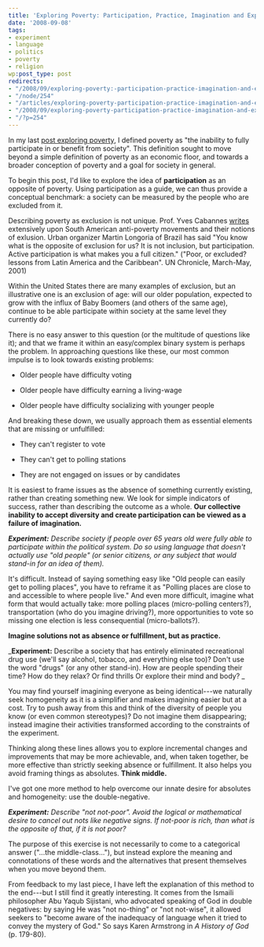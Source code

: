 ```yaml
---
title: 'Exploring Poverty: Participation, Practice, Imagination and Exploration'
date: '2008-09-08'
tags:
- experiment
- language
- politics
- poverty
- religion
wp:post_type: post
redirects:
- "/2008/09/exploring-poverty:-participation-practice-imagination-and-exploration/"
- "/node/254"
- "/articles/exploring-poverty-participation-practice-imagination-and-exploration"
- "/2008/09/exploring-poverty-participation-practice-imagination-and-exploration/"
- "/?p=254"
---
```


In my last [post exploring poverty](http://island94.org/node/235/), I defined poverty as "the inability to fully participate in or benefit from society". This definition sought to move beyond a simple definition of poverty as an economic floor, and towards a broader conception of poverty and a goal for society in general.

To begin this post, I'd like to explore the idea of **participation** as an opposite of poverty. Using participation as a guide, we can thus provide a conceptual benchmark: a society can be measured by the people who are excluded from it.

Describing poverty as exclusion is not unique. Prof. Yves Cabannes [writes](http://findarticles.com/p/articles/mi_m1309/is_1_38/ai_80497140/pg_1?tag=artBody;col1) extensively upon South American anti-poverty movements and their notions of exlusion. Urban organizer Martin Longoria of Brazil has said "You know what is the opposite of exclusion for us? It is not inclusion, but participation. Active participation is what makes you a full citizen." ("Poor, or excluded? lessons from Latin America and the Caribbean". UN Chronicle, March-May, 2001)

Within the United States there are many examples of exclusion, but an illustrative one is an exclusion of age: will our older population, expected to grow with the influx of Baby Boomers (and others of the same age), continue to be able participate within society at the same level they currently do?

There is no easy answer to this question (or the multitude of questions like it); and that we frame it within an easy/complex binary system is perhaps the problem. In approaching questions like these, our most common impulse is to look towards existing problems:

- Older people have difficulty voting

- Older people have difficulty earning a living-wage

- Older people have difficulty socializing with younger people

And breaking these down, we usually approach them as essential elements that are missing or unfulfilled:

- They can't register to vote

- They can't get to polling stations

- They are not engaged on issues or by candidates

It is easiest to frame issues as the absence of something currently existing, rather than creating something new. We look for simple indicators of success, rather than describing the outcome as a whole. **Our collective inability to accept diversity and create participation can be viewed as a failure of imagination.**

_**Experiment:** Describe society if people over 65 years old were fully able to participate within the political system. Do so using language that doesn't actually use "old people" (or senior citizens, or any subject that would stand-in for an idea of them)._

It's difficult. Instead of saying something easy like "Old people can easily get to polling places", you have to reframe it as "Polling places are close to and accessible to where people live." And even more difficult, imagine what form that would actually take: more polling places (micro-polling centers?), transportation (who do you imagine driving?), more opportunities to vote so missing one election is less consequential (micro-ballots?).

**Imagine solutions not as absence or fulfillment, but as practice.**

_**Experiment:** Describe a society that has entirely eliminated recreational drug use (we'll say alcohol, tobacco, and everything else too)? Don't use the word "drugs" (or any other stand-in). How are people spending their time? How do they relax? Or find thrills Or explore their mind and body? _

You may find yourself imagining everyone as being identical---we naturally seek homogeneity as it is a simplifier and makes imagining easier but at a cost. Try to push away from this and think of the diversity of people you know (or even common stereotypes)? Do not imagine them disappearing; instead imagine their activities transformed according to the constraints of the experiment.

Thinking along these lines allows you to explore incremental changes and improvements that may be more achievable, and, when taken together, be more effective than strictly seeking absence or fulfillment. It also helps you avoid framing things as absolutes. **Think middle.**

I've got one more method to help overcome our innate desire for absolutes and homogeneity: use the double-negative.

_**Experiment:** Describe "not not-poor". Avoid the logical or mathematical desire to cancel out nots like negative signs. If not-poor is rich, than what is the opposite of that, if it is not poor?_

The purpose of this exercise is not necessarily to come to a categorical answer ("...the middle-class..."), but instead explore the meaning and connotations of these words and the alternatives that present themselves when you move beyond them.

From feedback to my last piece, I have left the explanation of this method to the end---but I still find it greatly interesting. It comes from the Ismaili philosopher Abu Yaqub Sijistani, who advocated speaking of God in double negatives: by saying He was "not no-thing" or "not not-wise", it allowed seekers to "become aware of the inadequacy of language when it tried to convey the mystery of God." So says Karen Armstrong in _A History of God_ (p. 179-80).
